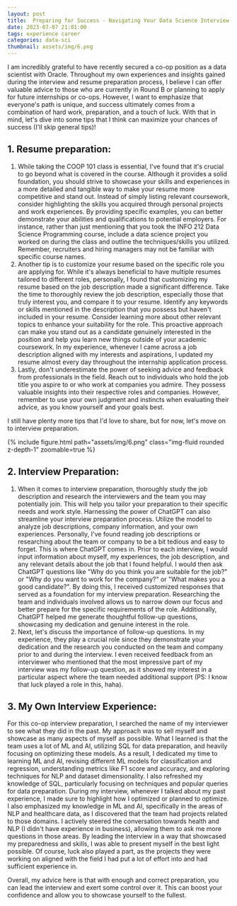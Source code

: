 ```yaml
---
layout: post
title:  Preparing for Success - Navigating Your Data Science Interview with Confidence
date: 2023-07-07 21:01:00
tags: experience career
categories: data-sci
thumbnail: assets/img/6.png
---
```

I am incredibly grateful to have recently secured a co-op position as a data scientist with Oracle. Throughout my own experiences and insights gained during the interview and resume preparation process, I believe I can offer valuable advice to those who are currently in Round B or planning to apply for future internships or co-ops. However, I want to emphasize that everyone's path is unique, and success ultimately comes from a combination of hard work, preparation, and a touch of luck. With that in mind, let's dive into some tips that I think can maximize your chances of success (I'll skip general tips)!

## 1. **Resume preparation**:
1. While taking the COOP 101 class is essential, I've found that it's crucial to go beyond what is covered in the course. Although it provides a solid foundation, you should strive to showcase your skills and experiences in a more detailed and tangible way to make your resume more competitive and stand out. Instead of simply listing relevant coursework, consider highlighting the skills you acquired through personal projects and work experiences. By providing specific examples, you can better demonstrate your abilities and qualifications to potential employers. For instance, rather than just mentioning that you took the INFO 212 Data Science Programming course, include a data science project you worked on during the class and outline the techniques/skills you utilized. Remember, recruiters and hiring managers may not be familiar with specific course names.
2. Another tip is to customize your resume based on the specific role you are applying for. While it's always beneficial to have multiple resumes tailored to different roles, personally, I found that customizing my resume based on the job description made a significant difference. Take the time to thoroughly review the job description, especially those that truly interest you, and compare it to your resume. Identify any keywords or skills mentioned in the description that you possess but haven't included in your resume. Consider learning more about other relevant topics to enhance your suitability for the role. This proactive approach can make you stand out as a candidate genuinely interested in the position and help you learn new things outside of your academic coursework. In my experience, whenever I came across a job description aligned with my interests and aspirations, I updated my resume almost every day throughout the internship application process.
3. Lastly, don't underestimate the power of seeking advice and feedback from professionals in the field. Reach out to individuals who hold the job title you aspire to or who work at companies you admire. They possess valuable insights into their respective roles and companies. However, remember to use your own judgment and instincts when evaluating their advice, as you know yourself and your goals best.

I still have plenty more tips that I'd love to share, but for now, let's move on to interview preparation.
<div class="row mt-3">
    <div class="col-sm mt-3 mt-md-0">
        {% include figure.html path="assets/img/6.png" class="img-fluid rounded z-depth-1" zoomable=true %}
    </div>
</div>

## 2. **Interview Preparation**:
1. When it comes to interview preparation, thoroughly study the job description and research the interviewers and the team you may potentially join. This will help you tailor your preparation to their specific needs and work style. Harnessing the power of ChatGPT can also streamline your interview preparation process. Utilize the model to analyze job descriptions, company information, and your own experiences. Personally, I've found reading job descriptions or researching about the team or company to be a bit tedious and easy to forget. This is where ChatGPT comes in. Prior to each interview, I would input information about myself, my experiences, the job description, and any relevant details about the job that I found helpful. I would then ask ChatGPT questions like "Why do you think you are suitable for the job?" or "Why do you want to work for the company?" or "What makes you a good candidate?". By doing this, I received customized responses that served as a foundation for my interview preparation. Researching the team and individuals involved allows us to narrow down our focus and better prepare for the specific requirements of the role. Additionally, ChatGPT helped me generate thoughtful follow-up questions, showcasing my dedication and genuine interest in the role.
2. Next, let's discuss the importance of follow-up questions. In my experience, they play a crucial role since they demonstrate your dedication and the research you conducted on the team and company prior to and during the interview. I even received feedback from an interviewer who mentioned that the most impressive part of my interview was my follow-up question, as it showed my interest in a particular aspect where the team needed additional support (PS: I know that luck played a role in this, haha).

## 3. **My Own Interview Experience**:
For this co-op interview preparation, I searched the name of my interviewer to see what they did in the past. My approach was to sell myself and showcase as many aspects of myself as possible. What I learned is that the team uses a lot of ML and AI, utilizing SQL for data preparation, and heavily focusing on optimizing these models. As a result, I dedicated my time to learning ML and AI, revising different ML models for classification and regression, understanding metrics like F1 score and accuracy, and exploring techniques for NLP and dataset dimensionality. I also refreshed my knowledge of SQL, particularly focusing on techniques and popular queries for data preparation. During my interview, whenever I talked about my past experience, I made sure to highlight how I optimized or planned to optimize. I also emphasized my knowledge in ML and AI, specifically in the areas of NLP and healthcare data, as I discovered that the team had projects related to those domains. I actively steered the conversation towards health and NLP (I didn't have experience in business), allowing them to ask me more questions in those areas. By leading the interview in a way that showcased my preparedness and skills, I was able to present myself in the best light possible. Of course, luck also played a part, as the projects they were working on aligned with the field I had put a lot of effort into and had sufficient experience in. 

Overall, my advice here is that with enough and correct preparation, you can lead the interview and exert some control over it. This can boost your confidence and allow you to showcase yourself to the fullest.
